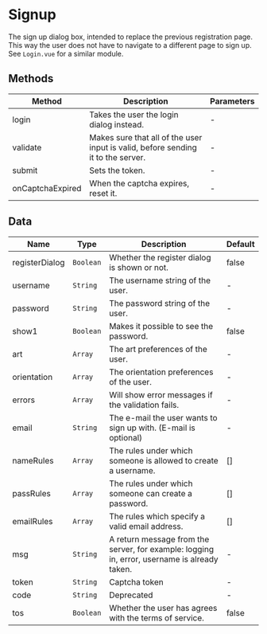 # Signup

The sign up dialog box, intended to replace the previous registration page. This way the user does not have to navigate to a different page to sign up. See `Login.vue` for a similar module.

## Methods

<!-- @vuese:Signup:methods:start -->
|Method|Description|Parameters|
|---|---|---|
|login|Takes the user the login dialog instead.|-|
|validate|Makes sure that all of the user input is valid, before sending it to the server.|-|
|submit|Sets the token.|-|
|onCaptchaExpired|When the captcha expires, reset it.|-|

<!-- @vuese:Signup:methods:end -->


## Data

<!-- @vuese:Signup:data:start -->
|Name|Type|Description|Default|
|---|---|---|---|
|registerDialog|`Boolean`|Whether the register dialog is shown or not.|false|
|username|`String`|The username string of the user.|-|
|password|`String`|The password string of the user.|-|
|show1|`Boolean`|Makes it possible to see the password.|false|
|art|`Array`|The art preferences of the user.|-|
|orientation|`Array`|The orientation preferences of the user.|-|
|errors|`Array`|Will show error messages if the validation fails.|-|
|email|`String`|The e-mail the user wants to sign up with. (E-mail is optional)|-|
|nameRules|`Array`|The rules under which someone is allowed to create a username.|[]|
|passRules|`Array`|The rules under which someone can create a password.|[]|
|emailRules|`Array`|The rules which specify a valid email address.|[]|
|msg|`String`|A return message from the server, for example: logging in, error, username is already taken.|-|
|token|`String`|Captcha token|-|
|code|`String`|Deprecated|-|
|tos|`Boolean`|Whether the user has agrees with the terms of service.|false|

<!-- @vuese:Signup:data:end -->



